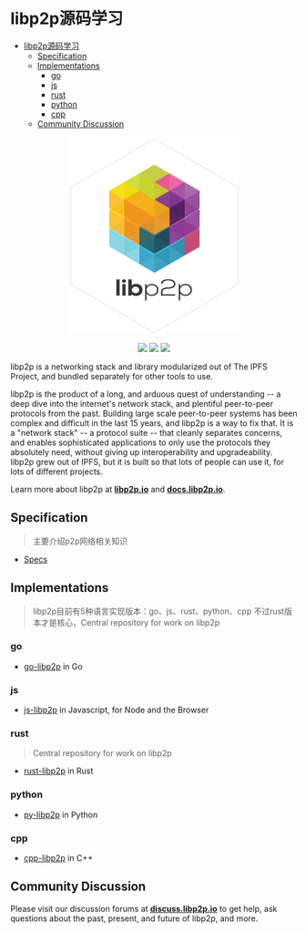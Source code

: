 # libp2p源码学习

<!--ts-->
* [libp2p源码学习](#libp2p源码学习)
   * [Specification](#specification)
   * [Implementations](#implementations)
      * [go](#go)
      * [js](#js)
      * [rust](#rust)
      * [python](#python)
      * [cpp](#cpp)
   * [Community Discussion](#community-discussion)

<!-- Created by https://github.com/ekalinin/github-markdown-toc -->
<!-- Added by: runner, at: Sat Sep 24 14:12:57 UTC 2022 -->

<!--te-->

<p align="center">
  <a href="https://libp2p.io"><img src="https://raw.githubusercontent.com/KuanHsiaoKuo/writing_materials/main/imgs/white-bg-2.png" /></a>
</p>

<p align="center">
  <a href="http://protocol.ai"><img src="https://img.shields.io/badge/made%20by-Protocol%20Labs-blue.svg?style=flat-square" /></a>
  <a href="http://libp2p.io/"><img src="https://img.shields.io/badge/project-libp2p-yellow.svg?style=flat-square" /></a>
  <a href="https://matrix.to/#/#libp2p:matrix.org"><img src="https://img.shields.io/badge/matrix-%23libp2p%3Amatrix.org-blue.svg?style=flat-square" /></a>
</p>


libp2p is a networking stack and library modularized out of The IPFS Project, and bundled separately for other tools to
use.

libp2p is the product of a long, and arduous quest of understanding -- a deep dive into the internet's network stack,
and plentiful peer-to-peer protocols from the past. Building large scale peer-to-peer systems has been complex and
difficult in the last 15 years, and libp2p is a way to fix that. It is a "network stack" -- a protocol suite -- that
cleanly separates concerns, and enables sophisticated applications to only use the protocols they absolutely need,
without giving up interoperability and upgradeability. libp2p grew out of IPFS, but it is built so that lots of people
can use it, for lots of different projects.

Learn more about libp2p at [**libp2p.io**](https://libp2p.io) and [**docs.libp2p.io**](https://docs.libp2p.io).

## Specification

> 主要介绍p2p网络相关知识

- [Specs](https://github.com/libp2p/specs)

## Implementations

> libp2p目前有5种语言实现版本：go、js、rust、python、cpp
> 不过rust版本才是核心，Central repository for work on libp2p

### go

- [go-libp2p](https://github.com/libp2p/go-libp2p) in Go

### js

- [js-libp2p](https://github.com/libp2p/js-libp2p) in Javascript, for Node and the Browser

### rust

> Central repository for work on libp2p

- [rust-libp2p](https://github.com/libp2p/rust-libp2p) in Rust

### python

- [py-libp2p](https://github.com/libp2p/py-libp2p) in Python

### cpp

- [cpp-libp2p](https://github.com/libp2p/py-libp2p) in C++

## Community Discussion

Please visit our discussion forums at [**discuss.libp2p.io**](https://discuss.libp2p.io) to get help, ask questions
about the past, present, and future of libp2p, and more.

